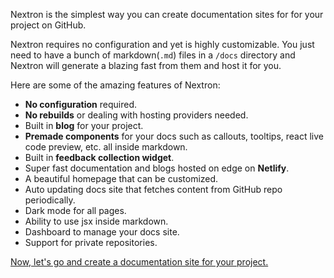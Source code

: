 Nextron is the simplest way you can create documentation sites for for your project on GitHub.

Nextron requires no configuration and yet is highly customizable. You just need to have a bunch of markdown(`.md`) files in a `/docs` directory and Nextron will generate a blazing fast from them and host it for you.

Here are some of the amazing features of Nextron:

- **No configuration** required.
- **No rebuilds** or dealing with hosting providers needed.
- Built in **blog** for your project.
- **Premade components** for your docs such as callouts, tooltips, react live code preview, etc. all inside markdown.
- Built in **feedback collection widget**.
- Super fast documentation and blogs hosted on edge on **Netlify**.
- A beautiful homepage that can be customized.
- Auto updating docs site that fetches content from GitHub repo periodically.
- Dark mode for all pages.
- Ability to use jsx inside markdown.
- Dashboard to manage your docs site.
- Support for private repositories.

[Now, let's go and create a documentation site for your project.]('/docs/getting-started')
